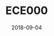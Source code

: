 ---
title: "ECE000"
collection: teaching
permalink: /teaching/2018-fall-ece000
venue: "TBD"
date: 2018-09-04
location: "Newark, US"
---